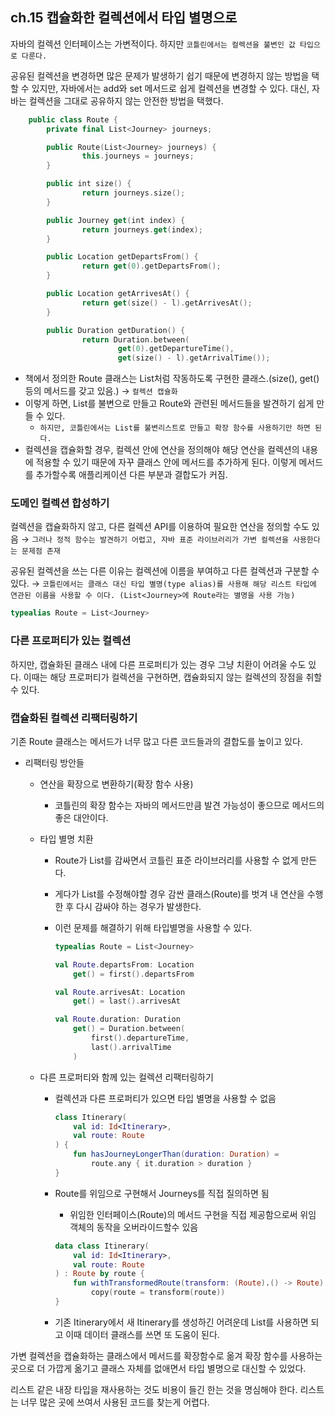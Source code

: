 ## ch.15 캡슐화한 컬렉션에서 타입 별명으로

자바의 컬렉션 인터페이스는 가변적이다. 하지만 `코틀린에서는 컬렉션을 불변인 값 타입으로 다룬다.`

공유된 컬렉션을 변경하면 많은 문제가 발생하기 쉽기 때문에 변경하지 않는 방법을 택할 수 있지만, 자바에서는 add와 set 메서드로 쉽게 컬렉션을 변경할 수 있다. 대신, 자바는 컬렉션을 그대로 공유하지 않는 안전한 방법을 택했다.

```kotlin
	public class Route {
		private final List<Journey> journeys;

		public Route(List<Journey> journeys) {
				this.journeys = journeys;
		}

		public int size() {
				return journeys.size();
		}

		public Journey get(int index) {
				return journeys.get(index);
		}

		public Location getDepartsFrom() {
				return get(0).getDepartsFrom();
		}

		public Location getArrivesAt() {
				return get(size() - l).getArrivesAt();
		}

		public Duration getDuration() {
				return Duration.between(
						get(0).getDepartureTime(),
						get(size() - l).getArrivalTime());

```

- 책에서 정의한 Route 클래스는 List처럼 작동하도록 구현한 클래스.(size(), get() 등의 메서드를 갖고 있음.) → `컬렉션 캡슐화`
- 이렇게 하면, List를 불변으로 만들고 Route와 관련된 메서드들을 발견하기 쉽게 만들 수 있다.
    - `하지만, 코틀린에서는 List를 불변리스트로 만들고 확장 함수를 사용하기만 하면 된다.`
- 컬렉션을 캡슐화할 경우, 컬렉션 안에 연산을 정의해야 해당 연산을 컬렉션의 내용에 적용할 수 있기 때문에 자꾸 클래스 안에 메서드를 추가하게 된다. 이렇게 메서드를 추가할수록 애플리케이션 다른 부분과 결합도가 커짐.

### 도메인 컬렉션 합성하기

컬렉션을 캡슐화하지 않고, 다른 컬렉션 API를 이용하여 필요한 연산을 정의할 수도 있음 → `그러나 정적 함수는 발견하기 어렵고, 자바 표준 라이브러리가 가변 컬렉션을 사용한다는 문제점 존재`

공유된 컬렉션을 쓰는 다른 이유는 컬렉션에 이름을 부여하고 다른 컬렉션과 구분할 수 있다. → `코틀린에서는 클래스 대신 타입 별명(type alias)를 사용해 해당 리스트 타입에 연관된 이름을 사용할 수 이다. (List<Journey>에 Route라는 별명을 사용 가능)`

```kotlin
typealias Route = List<Journey>
```

### 다른 프로퍼티가 있는 컬렉션

하지만, 캡슐화된 클래스 내에 다른 프로퍼티가 있는 경우 그냥 치환이 어려울 수도 있다. 이때는 해당 프로퍼티가 컬렉션을 구현하면, 캡슐화되지 않는 컬렉션의 장점을 취할 수 있다.

### 캡슐화된 컬렉션 리팩터링하기

기존 Route 클래스는 메서드가 너무 많고 다른 코드들과의 결합도를 높이고 있다. 

- 리팩터링 방안들
    - 연산을 확장으로 변환하기(확장 함수 사용)
        - 코틀린의 확장 함수는 자바의 메서드만큼 발견 가능성이 좋으므로 메서드의 좋은 대안이다.
    - 타입 별명 치환
        - Route가 List<Journey>를 감싸면서 코틀린 표준 라이브러리를 사용할 수 없게 만든다.
        - 게다가 List를 수정해야할 경우 감싼 클래스(Route)를 벗겨 내 연산을 수행한 후 다시 감싸야 하는 경우가 발생한다.
        - 이런 문제를 해결하기 위해 타입별명을 사용할 수 있다.
            
            ```kotlin
            typealias Route = List<Journey>
            
            val Route.departsFrom: Location
            	get() = first().departsFrom
            
            val Route.arrivesAt: Location
            	get() = last().arrivesAt
            
            val Route.duration: Duration
            	get() = Duration.between(
            		first().departureTime,
            		last().arrivalTime
            	)
            ```
            
    - 다른 프로퍼티와 함께 있는 컬렉션 리팩터링하기
        - 컬렉션과 다른 프로퍼티가 있으면 타입 별명을 사용할 수 없음
            
            ```kotlin
            class Itinerary(
            	val id: Id<Itinerary>,
            	val route: Route
            ) {
            	fun hasJourneyLongerThan(duration: Duration) =
            		route.any { it.duration > duration }
            }
            ```
            
        - Route를 위임으로 구현해서 Journeys를 직접 질의하면 됨
            - 위임한 인터페이스(Route)의 메서드 구현을 직접 제공함으로써 위임 객체의 동작을 오버라이드할수 있음
            
            ```kotlin
            data class Itinerary(
            	val id: Id<Itinerary>,
            	val route: Route
            ) : Route by route {
            	fun withTransformedRoute(transform: (Route).() -> Route) =
            		copy(route = transform(route))
            }
            ```
            
        - 기존 Itinerary에서 새 Itinerary를 생성하긴 어려운데 List<Journey>를 사용하면 되고 이때 데이터 클래스를 쓰면 또 도움이 된다.

가변 컬렉션을 캡슐화하는 클래스에서 메서드를 확장함수로 옮겨 확장 함수를 사용하는 곳으로 더 가깝게 옮기고 클래스 자체를 없애면서 타입 별명으로 대신할 수 있었다.

리스트 같은 내장 타입을 재사용하는 것도 비용이 들긴 한는 것을 명심해야 한다. 리스트는 너무 많은 곳에 쓰여서 사용된 코드를 찾는게 어렵다.
